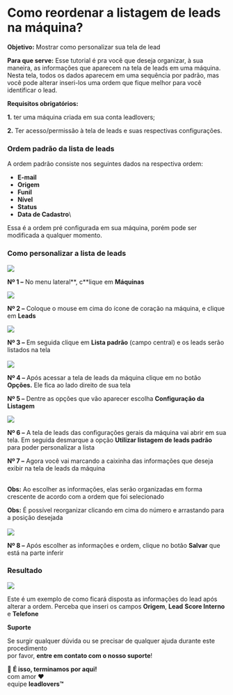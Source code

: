 # Como reordenar a listagem de leads na máquina?

**Objetivo:** Mostrar como personalizar sua tela de lead

**Para que serve:** Esse tutorial é pra você que deseja organizar, à sua maneira, as informações que aparecem na tela de leads em uma máquina. Nesta tela, todos os dados aparecem em uma sequência por padrão, mas você pode alterar inseri-los uma ordem que fique melhor para você identificar o lead.

**Requisitos obrigatórios:**

**1.** ter uma máquina criada em sua conta leadlovers;

**2.** Ter acesso/permissão à tela de leads e suas respectivas configurações.

### **Ordem padrão da lista de leads**

A ordem padrão consiste nos seguintes dados na respectiva ordem:

* **E-mail**
* **Origem**
* **Funil**
* **Nível**
* **Status**
* **Data de Cadastro**\


Essa é a ordem pré configurada em sua máquina, porém pode ser modificada a qualquer momento.

### **Como personalizar a lista de leads**

![](https://suporte.love/wp-content/uploads/2020/08/1.png)

**Nº 1 –** No menu lateral**, c**lique em **Máquinas**&#x20;

![](https://suporte.love/wp-content/uploads/2020/08/2-1.png)

**Nº 2 –** Coloque o mouse em cima do ícone de coração na máquina, e clique em **Leads**

[![](https://legado.leadlovers.site/wp-content/uploads/2020/09/como-ordenar-as-informaes-da-lista-de-leads-de-uma-mquina-360033925874\_lista\_padrao.png)](https://legado.leadlovers.site/wp-content/uploads/2020/09/como-ordenar-as-informaes-da-lista-de-leads-de-uma-mquina-360033925874\_lista\_padrao.png)

**Nº 3 –** Em seguida clique em **Lista padrão** (campo central) e os leads serão listados na tela\
\
[![](https://legado.leadlovers.site/wp-content/uploads/2020/09/como-ordenar-as-informaes-da-lista-de-leads-de-uma-mquina-360033925874\_op\_\_es.png)](https://legado.leadlovers.site/wp-content/uploads/2020/09/como-ordenar-as-informaes-da-lista-de-leads-de-uma-mquina-360033925874\_op\_\_es.png)

**Nº 4 –** Após acessar a tela de leads da máquina clique em no botão **Opções.** Ele fica ao lado direito de sua tela

**Nº 5 –** Dentre as opções que vão aparecer escolha **Configuração da Listagem**

[![](https://legado.leadlovers.site/wp-content/uploads/2020/09/como-ordenar-as-informaes-da-lista-de-leads-de-uma-mquina-360033925874\_sele\_ao\_campos.png)](https://legado.leadlovers.site/wp-content/uploads/2020/09/como-ordenar-as-informaes-da-lista-de-leads-de-uma-mquina-360033925874\_sele\_ao\_campos.png)

**Nº 6 –** A tela de leads das configurações gerais da máquina vai abrir em sua tela. Em seguida desmarque a opção **Utilizar listagem de leads padrão** para poder personalizar a lista

**Nº 7 –** Agora você vai marcando a caixinha das informações que deseja exibir na tela de leads da máquina

\
**Obs:** Ao escolher as informações, elas serão organizadas em forma crescente de acordo com a ordem que foi selecionado

**Obs:** É possível reorganizar clicando em cima do número e arrastando para a posição desejada\
\
[![](https://legado.leadlovers.site/wp-content/uploads/2020/09/como-ordenar-as-informaes-da-lista-de-leads-de-uma-mquina-360033925874\_salvar.png)](https://legado.leadlovers.site/wp-content/uploads/2020/09/como-ordenar-as-informaes-da-lista-de-leads-de-uma-mquina-360033925874\_salvar.png)

**Nº 8 –** Após escolher as informações e ordem, clique no botão **Salvar** que está na parte inferir

### **Resultado**

[![](https://legado.leadlovers.site/wp-content/uploads/2020/09/como-ordenar-as-informaes-da-lista-de-leads-de-uma-mquina-360033925874\_resultado\_final.png)](https://legado.leadlovers.site/wp-content/uploads/2020/09/como-ordenar-as-informaes-da-lista-de-leads-de-uma-mquina-360033925874\_resultado\_final.png)

Este é um exemplo de como ficará disposta as informações do lead após alterar a ordem. Perceba que inseri os campos **Origem**, **Lead** **Score Interno** e **Telefone**





**Suporte**

Se surgir qualquer dúvida ou se precisar de qualquer ajuda durante este procedimento\
por favor, **entre em contato com o nosso suporte**!

🏁 **É isso, terminamos por aqui!**\
com amor ❤\
equipe **leadlovers™**
